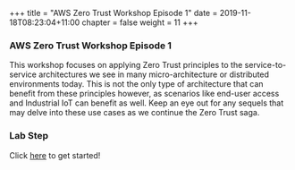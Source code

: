 +++
title = "AWS Zero Trust Workshop Episode 1"
date = 2019-11-18T08:23:04+11:00
chapter = false
weight = 11
+++

### AWS Zero Trust Workshop Episode 1

This workshop focuses on applying Zero Trust principles to the service-to-service architectures we see in many micro-architecture or distributed environments today. This is not the only type of architecture that can benefit from these principles however, as scenarios like end-user access and Industrial IoT can benefit as well. Keep an eye out for any sequels that may delve into these use cases as we continue the Zero Trust saga.

### Lab Step

Click [here](https://catalog.us-east-1.prod.workshops.aws/v2/workshops/dc413216-deab-4371-9e4a-879a4f14233d/en-US) to get started!

